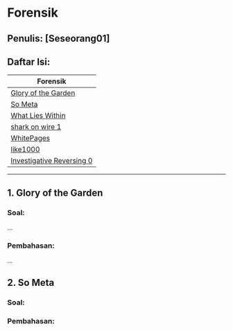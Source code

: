 # Forensik

## Penulis: [Seseorang01]
## Daftar Isi:

| Forensik  |
| ------------- |
| [Glory of the Garden]()|
| [So Meta]()|
| [What Lies Within]()|
| [shark on wire 1]()|
| [WhitePages]()|
| [like1000]()|
| [Investigative Reversing 0]()|

---
## 1. Glory of the Garden

### Soal:

...
    
### Pembahasan:

...

## 2. So Meta

### Soal:

### Pembahasan:

## 